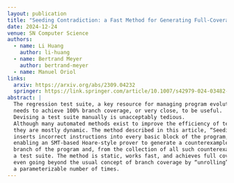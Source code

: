 ```yaml
---
layout: publication
title: "Seeding Contradiction: a Fast Method for Generating Full-Coverage Test Suites"
date: 2024-12-24
venue: SN Computer Science
authors:
  - name: Li Huang
    author: li-huang
  - name: Bertrand Meyer
    author: bertrand-meyer
  - name: Manuel Oriol
links:
  arxiv: https://arxiv.org/abs/2309.04232
  springer: https://link.springer.com/article/10.1007/s42979-024-03482-0
abstract: |
  The regression test suite, a key resource for managing program evolution,
  needs to achieve 100% branch coverage, or very close, to be useful.
  Devising a test suite manually is unacceptably tedious.
  Although many automated methods exist to improve the efficiency of test generation,
  they are mostly dynamic. The method described in this article, “Seeding Contradiction”,
  inserts incorrect instructions into every basic block of the program,
  enabling an SMT-based Hoare-style prover to generate a counterexample for every
  branch of the program and, from the collection of all such counterexamples,
  a test suite. The method is static, works fast, and achieves full coverage,
  even going beyond the usual concept of branch coverage by “unrolling” loops
  a parameterizable number of times.
---
```

